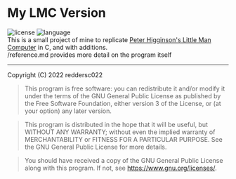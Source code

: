 # My LMC Version
![license](https://img.shields.io/github/license/reddersc022/my-lmc-version?style=for-the-badge) ![language](https://img.shields.io/github/languages/top/reddersc022/my-lmc-version?style=for-the-badge)  
This is a small project of mine to replicate [Peter Higginson's Little Man Computer](https://www.peterhigginson.co.uk/LMC/) in C, and with additions.  
/reference.md provides more detail on the program itself

<hr>
Copyright (C) 2022 reddersc022

> This program is free software: you can redistribute it and/or modify
it under the terms of the GNU General Public License as published by
the Free Software Foundation, either version 3 of the License, or
(at your option) any later version.

> This program is distributed in the hope that it will be useful,
but WITHOUT ANY WARRANTY; without even the implied warranty of
MERCHANTABILITY or FITNESS FOR A PARTICULAR PURPOSE.  See the
GNU General Public License for more details.

> You should have received a copy of the GNU General Public License
along with this program.  If not, see <https://www.gnu.org/licenses/>.

